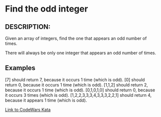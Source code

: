 # Find the odd integer

## DESCRIPTION:
Given an array of integers, find the one that appears an odd number of times.

There will always be only one integer that appears an odd number of times.

## Examples
[7] should return 7, because it occurs 1 time (which is odd).
[0] should return 0, because it occurs 1 time (which is odd).
[1,1,2] should return 2, because it occurs 1 time (which is odd).
[0,1,0,1,0] should return 0, because it occurs 3 times (which is odd).
[1,2,2,3,3,3,4,3,3,3,2,2,1] should return 4, because it appears 1 time (which is odd).

[Link to CodeWars Kata](https://www.codewars.com/kata/54da5a58ea159efa38000836)